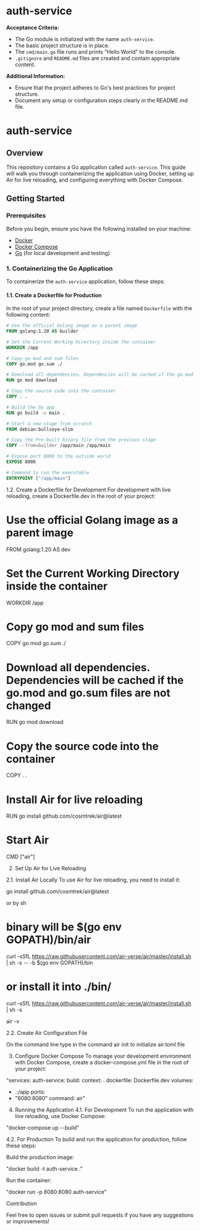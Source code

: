 # auth-service

**Acceptance Criteria:**
- The Go module is initialized with the name `auth-service`.
- The basic project structure is in place.
- The `cmd/main.go` file runs and prints "Hello World" to the console.
- `.gitignore` and `README.md` files are created and contain appropriate content.

**Additional Information:**
- Ensure that the project adheres to Go's best practices for project structure.
- Document any setup or configuration steps clearly in the README.md file.

# auth-service

## Overview

This repository contains a Go application called `auth-service`. This guide will walk you through containerizing the application using Docker, setting up Air for live reloading, and configuring everything with Docker Compose.

## Getting Started

### Prerequisites

Before you begin, ensure you have the following installed on your machine:

- [Docker](https://docs.docker.com/get-docker/)
- [Docker Compose](https://docs.docker.com/compose/install/)
- [Go](https://golang.org/doc/install) (for local development and testing)

### 1. Containerizing the Go Application

To containerize the `auth-service` application, follow these steps:

#### 1.1. Create a Dockerfile for Production

In the root of your project directory, create a file named `Dockerfile` with the following content:

```Dockerfile
# Use the official Golang image as a parent image
FROM golang:1.20 AS builder

# Set the Current Working Directory inside the container
WORKDIR /app

# Copy go mod and sum files
COPY go.mod go.sum ./

# Download all dependencies. Dependencies will be cached if the go.mod and go.sum files are not changed
RUN go mod download

# Copy the source code into the container
COPY . .

# Build the Go app
RUN go build -o main .

# Start a new stage from scratch
FROM debian:bullseye-slim

# Copy the Pre-built binary file from the previous stage
COPY --from=builder /app/main /app/main

# Expose port 8080 to the outside world
EXPOSE 8080

# Command to run the executable
ENTRYPOINT ["/app/main"]
```

1.2. Create a Dockerfile for Development
For development with live reloading, create a Dockerfile.dev in the root of your project:

# Use the official Golang image as a parent image
FROM golang:1.20 AS dev

# Set the Current Working Directory inside the container
WORKDIR /app

# Copy go mod and sum files
COPY go.mod go.sum ./

# Download all dependencies. Dependencies will be cached if the go.mod and go.sum files are not changed
RUN go mod download

# Copy the source code into the container
COPY . .

# Install Air for live reloading
RUN go install github.com/cosmtrek/air@latest

# Start Air
CMD ["air"]

2. Set Up Air for Live Reloading
  
2.1. Install Air Locally To use Air for live reloading, you need to install it:

go install github.com/cosmtrek/air@latest

or by sh

# binary will be $(go env GOPATH)/bin/air
curl -sSfL https://raw.githubusercontent.com/air-verse/air/master/install.sh | sh -s -- -b $(go env GOPATH)/bin

# or install it into ./bin/
curl -sSfL https://raw.githubusercontent.com/air-verse/air/master/install.sh | sh -s

air -v

2.2. Create Air Configuration File

On the command line type in the command air init to initialize air.toml file

3. Configure Docker Compose To manage your development environment with Docker Compose, 
create a docker-compose.yml file in the root of your project:

"services:
auth-service:
build:
context: .
dockerfile: Dockerfile.dev
volumes:
- .:/app
ports:
- "8080:8080"
command: air"

4. Running the Application
   4.1. For Development
   To run the application with live reloading, use Docker Compose:

"docker-compose up --build"

4.2. For Production
To build and run the application for production, follow these steps:

Build the production image:

"docker build -t auth-service ."

Run the container:

"docker run -p 8080:8080 auth-service"


Contribution

Feel free to open issues or submit pull requests if you have any suggestions or improvements!



